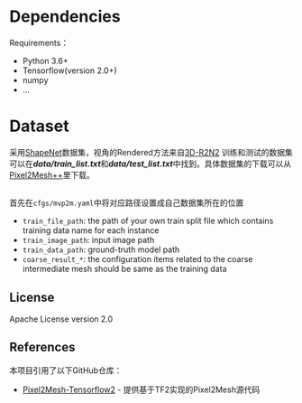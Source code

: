
# Dependencies

Requirements：

- Python 3.6+
- Tensorflow(version 2.0+) 
- numpy
- ...

# Dataset

采用[ShapeNet](https://shapenet.org/)数据集，视角的Rendered方法来自[3D-R2N2](https://github.com/chrischoy/3D-R2N2)
训练和测试的数据集可以在***data/train_list.txt***和***data/test_list.txt***中找到。具体数据集的下载可以从[Pixel2Mesh++](https://github.com/walsvid/Pixel2MeshPlusPlus)里下载。


## 

首先在`cfgs/mvp2m.yaml`中将对应路径设置成自己数据集所在的位置
- `train_file_path`: the path of your own train split file which contains training data name for each instance
- `train_image_path`: input image path
- `train_data_path`: ground-truth model path
- `coarse_result_*`: the configuration items related to the coarse intermediate mesh should be same as the training data

## License

Apache License version 2.0

## References

本项目引用了以下GitHub仓库：

- [Pixel2Mesh-Tensorflow2](https://github.com/yannqi/Pixel2Mesh-Tensorflow2) - 提供基于TF2实现的Pixel2Mesh源代码